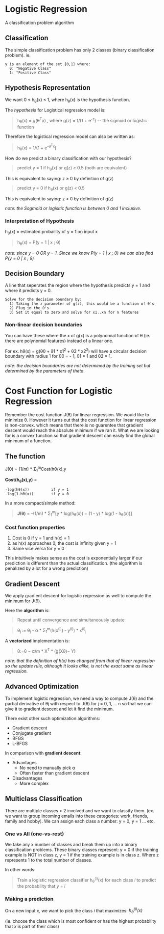 # Logistic Regression
A classification problem algorithm

## Classification
The simple classification problem has only 2 classes (binary classification problem). ie.
```
y is an element of the set {0,1} where: 
  0: "Negative Class"
  1: "Positive Class"
```

## Hypothesis Representation
We want 0 &le; h<sub>&theta;</sub>(x) &le; 1, where h<sub>&theta;</sub>(x) is the hypothesis function.

The *hypothesis* for Logistical regression model is:
> h<sub>&theta;</sub>(x) = g(&theta;<sup>T</sup>x)
, where g(z) = 1/(1 + e<sup>-z</sup>) -- the sigmoid or logistic function

Therefore the logistical regression model can also be written as:
> h<sub>&theta;</sub>(x) = 1/(1 + e<sup>-&theta;<sup>T</sup>x</sup>)

How do we predict a binary classification with our hypothesis?

> predict y = 1 if h<sub>&theta;</sub>(x) or g(z) &ge; 0.5 (both are equivalent)
    
This is equivalent to saying: z &ge; 0 by definition of g(z)

> predict y = 0 if h<sub>&theta;</sub>(x) or g(z) &lt; 0.5
    
This is equivalent to saying: z &lt; 0 by definition of g(z)

*note: the Sogmoid or logisitic function is between 0 and 1 inclusive.*

### Interpretation of Hypothesis
h<sub>&theta;</sub>(x) = estimated probaility of y = 1 on input x
> h<sub>&theta;</sub>(x) = P(y = 1 | x ; &theta;)

*note: since y = 0 OR y = 1. Since we know P(y = 1 | x ; &theta;) we can also find P(y = 0 | x ; &theta;)*

## Decision Boundary
A line that seperates the region where the hypothesis predicts y = 1 and where it predicts y = 0.
```
Solve for the decision boundary by:
  1) Taking the z parameter of g(z), this would be a function of θ's
  2) Plug in the θ's
  3) Set it equal to zero and solve for x1..xn for n features
```

### Non-linear decision boundaries
You can have these where the x of g(x) is a polynomial function of &theta; (ie. there are polynomial features) instead of a linear one. 

For ex. h&theta;(x) = g(&theta;0 + &theta;1 * x1<sup>2</sup> + &theta;2 * x2<sup>2</sup>) will have a circular decision boundary with radius 1 for &theta;0 = - 1, &theta;1 = 1 and &theta;2 = 1.

*note: the decision boundaries are not determined by the training set but determined by the parameters of theta.*

# Cost Function for Logistic Regression
Remember the cost function J(&theta;) for linear regression. We would like to minimize &theta;. However it turns out that the cost function for linear regression is non-convex. which means that there is no guarentee that gradient descent would reach the absolute minimum if we ran it. What we are looking for is a convex function so that gradient descent can easily find the global minimum of a function.

## The function
J(&theta;) = (1/m) * &Sigma;<sub>1</sub><sup>m</sup>Cost(h&theta;(x),y

**Cost(h<sub>&theta;</sub>(x),y)** =
```
-log(hθ(x))          if y = 1
-log(1-hθ(x))        if y = 0
```
In a more compact/simple method:
> **J(&theta;)** = -(1/m) * &Sigma;<sub>1</sub><sup>m</sup>[y * log(h<sub>&theta;</sub>(x)) + (1 - y) * log(1 - h<sub>&theta;</sub>(x))]

### Cost function properties

1. Cost is 0 if y = 1 and h(x) = 1
2. as h(x) approaches 0, the cost is infinity given y = 1
3. Same vice versa for y = 0

This intuitively makes sense as the cost is exponentially larger if our prediction is different than the actual classification. (the algorithm is penalized by a lot for a wrong prediction)

## Gradient Descent
We apply gradient descent for logistic regression as well to compute the minimum for J(&theta;).

Here the **algorithm** is:
> Repeat until convergence and simultaneously update:

> &theta;<sub>j</sub> := &theta;<sub>j</sub> - &alpha; * &Sigma;<sub>1</sub><sup>m</sup>(h(x<sup>(i)</sup>) - y<sup>(i)</sup>) * x<sup>(i)</sup><sub>j</sub>

A **vectorized** implementation is:
> θ:=θ − α/m * X<sup>T</sup> * (g(Xθ)− Y)

*note: that the definition of h(x) has changed from that of linear regression so the update rule, although it looks alike, is not the exact same as linear regression.*

## Advanced Optimization
To implement logistic regression, we need a way to compute J(&theta;) and the partial derivative of &theta;j with respect to J(&theta;) for j = 0, 1, ... n so that we can give it to gradient descent and let it find the minimum.

There exist other such optimization algorithms:
  - Gradient descent
  - Conjugate gradient
  - BFGS
  - L-BFGS

In comparison with **gradient descent**:
  - Advantages
    - No need to manually pick &alpha;
    - Often faster than gradient descent
  - Disadvantages
    - More complex

## Multiclass Classification
There are multiple classes > 2 involved and we want to classify them. (ex. we want to group incoming emails into these categories: work, friends, family and hobby). We can assign each class a number: y = 0, y = 1 ... etc.

### One vs All (one-vs-rest)
We take any x number of classes and break them up into x binary classification problems. These binary classes represent: y = 0 if the training example is NOT in class z, y = 1 if the training example is in class z. Where z represents 1 to the total number of classes.

In other words:
> Train a logistic regression classifier h<sub>&theta;</sub><sup>(i)</sup>(x) for each class *i* to predict the probability that *y = i*

### Making a prediction
On a new input *x*, we want to pick the class *i* that maximizes: *h<sub>&theta;</sub><sup>(i)</sup>(x)*

(ie. choose the class which is most confident or has the highest probability that *x* is part of their class)
